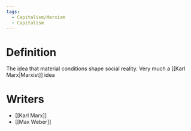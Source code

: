 ```yaml
---
tags:
  - Capitalism/Marxism
  - Capitalism
---
```


# Definition
The idea that material conditions shape social reality. Very much a [[Karl Marx|Marxist]] idea

# Writers
- [[Karl Marx]]
- [[Max Weber]]